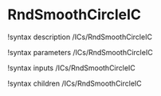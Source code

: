 <!-- MOOSE Documentation Stub: Remove this when content is added. -->

# RndSmoothCircleIC

!syntax description /ICs/RndSmoothCircleIC

!syntax parameters /ICs/RndSmoothCircleIC

!syntax inputs /ICs/RndSmoothCircleIC

!syntax children /ICs/RndSmoothCircleIC
